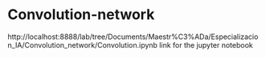# Convolution-network

http://localhost:8888/lab/tree/Documents/Maestr%C3%ADa/Especializacion_IA/Convolution_network/Convolution.ipynb    link for the jupyter notebook
